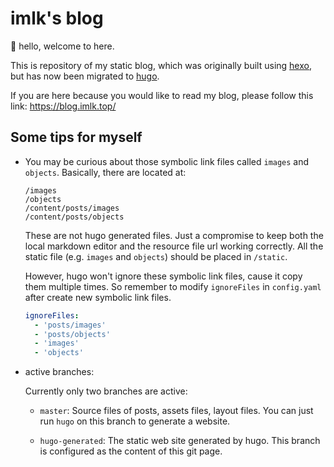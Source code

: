 # imlk's blog

👋 hello, welcome to here.

This is repository of my static blog, which was originally built using [hexo](https://github.com/hexojs/hexo), but has now been migrated to [hugo](https://github.com/gohugoio/hugo/).

If you are here because you would like to read my blog, please follow this link: https://blog.imlk.top/


## Some tips for myself

- You may be curious about those symbolic link files called `images` and `objects`.
  Basically, there are located at:
  ```text
  /images
  /objects
  /content/posts/images
  /content/posts/objects
  ```
  These are not hugo generated files. Just a compromise to keep both the local markdown editor and the resource file url working correctly.
  All the static file (e.g. `images` and `objects`) should be placed in `/static`.

  However, hugo won't ignore these symbolic link files, cause it copy them multiple times. So remember to modify `ignoreFiles` in `config.yaml` after create new symbolic link files.

  ```yaml
  ignoreFiles:
    - 'posts/images'
    - 'posts/objects'
    - 'images'
    - 'objects'
  ```

- active branches:
  
  Currently only two branches are active:
  
  - `master`: Source files of posts, assets files, layout files. You can just run `hugo` on this branch to generate a website.
  
  - `hugo-generated`: The static web site generated by hugo. This branch is configured as the content of this git page.

